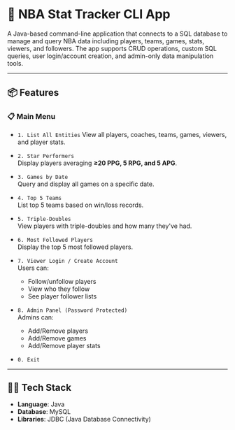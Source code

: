 # 🏀 NBA Stat Tracker CLI App

A Java-based command-line application that connects to a SQL database to manage and query NBA data including players, teams, games, stats, viewers, and followers. The app supports CRUD operations, custom SQL queries, user login/account creation, and admin-only data manipulation tools.

---

## 📦 Features

### 📋 Main Menu
- `1. List All Entities`
   View all players, coaches, teams, games, viewers, and player stats.


- `2. Star Performers`  
  Display players averaging **≥20 PPG, 5 RPG, and 5 APG**.


- `3. Games by Date`  
  Query and display all games on a specific date.


- `4. Top 5 Teams`  
  List top 5 teams based on win/loss records.


- `5. Triple-Doubles`  
  View players with triple-doubles and how many they've had.


- `6. Most Followed Players`  
  Display the top 5 most followed players.


- `7. Viewer Login / Create Account`  
  Users can:
    - Follow/unfollow players
    - View who they follow
    - See player follower lists


- `8. Admin Panel (Password Protected)`  
  Admins can:
    - Add/Remove players
    - Add/Remove games
    - Add/Remove player stats


- `0. Exit`

---

## 🧑‍💻 Tech Stack

- **Language**: Java
- **Database**: MySQL
- **Libraries**: JDBC (Java Database Connectivity)
